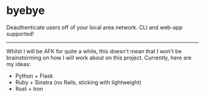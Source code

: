 # byebye
Deauthenticate users off of your local area network. CLI and web-app supported!

---

Whilst I will be AFK for quite a while, this doesn't mean that I won't be 
brainstorming on how I will work about on this project. Currently, here are my
ideas:

* Python + Flask
* Ruby + Sinatra (no Rails, sticking with lightweight)
* Rust + Iron
